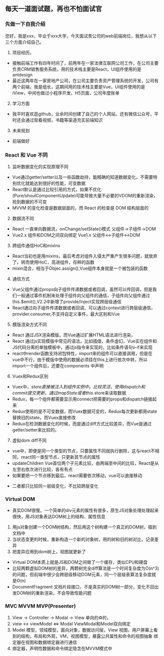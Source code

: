 ## 每天一道面试题，再也不怕面试官

### 先做一下自我介绍
您好，我是xxx，毕业于xxx大学，今天面试贵公司的web前端岗位，我想从以下三个方面介绍自己。

1. 项目经历。
  - 接触前端工作有四年时间了，前两年在一家法律互联网公司工作，在公司主要负责CRM销售服务系统，用的技术栈主要是React，UI组件使用的是antdesign
  - 最近这两年在一家房地产公司，在公司主要负责资产管理系统的开发，公司有两个前端，我是组长，这期间用的技术栈主要是Vue，UI组件使用的是iView，中间也做过小程序开发，H5页面，公司年度账单

2. 学习方面
  - 我平时喜欢逛github，业余时间创建了自己的个人网站，还有微信公众号，平时还会通过观看视频，书籍等渠道充实前端知识

3. 未来规划
  - 前端做好

### React 和 Vue 不同
1. 监听数据变化的实现原理不同
  - Vue通过getter/setter以及一些函数劫持，能精确的知道数据变化，不需要特别优化就能达到很好的性能，可变数据
  - React默认是通过比较引用的方式，如果不优化(Pure/shoulComponentUpdate)可能导致大量不必要的VDOM的重新渲染，抢到数据的不可变
  - MVVM 的变化检查是数据层面的，而 React 的检查是 DOM 结构层面的
2. 数据流不同
  - React 一直单向数据流，onChange/setState()模式 父组件->子组件->DOM
  - Vue2.x 组件和DOM之间双向绑定 Vue1.x 父组件<->子组件<->DOM
3. 跨组件通信HoC和mixins
  - React当初也是用mixins，最后考虑对组件入侵太严重产生很多问题，就放弃了，转而使用HoC，高进组件，存粹的函数
  - mixin混合，相当于Objec.assign(),Vue组件本身就是一个被包装的函数
4. 通信方式
  - Vue父组件通过props向子组件传递数据或者回调，虽然可以传回调，但是我们一般通过事件机制来处理子组件向父组件的通信，子组件向父组件通过this.$emit(),V2.2中新增了provide/inject实现跨层级通信
  - React通过向子组件传递数据或者回调，可以通过context进行跨层级通信，provider.consumer,不支持自定义事件，最大区别和Vue
5. 模版渲染方式不同
  - React 通过JSX渲染模版，而Vue通过扩展HTML语法进行渲染，
  - React 通过js实现模版中常见的语法，比如插值，条件虚幻，Vue实在组件和JS代码分离的单独模板中，通过js指令来实现的，比如条件语句v-if来实现
  - react中render函数支持闭包特性，import来的组件可以直接调用，但是在vue中不行，由于模版中使用的数据必须挂在this上进行依次中转，所以import一个组件后，还要在components 中声明
6. Vuex和Redux区别
  - Vuex中，$store直接被注入到组件实例中，比较灵活，使用dispatch和commit提交更新，通过mapState或者this.$store来读取数据
  - Redux，每一个组件都需要显示用connect把需要的props和dispatch链接起来
  - Redux使用的是不可变数据，而Vuex数据可变的，Redux每次更新都用state替换旧的state，而Vuex直接修改
  - Redux在检测数据变化的时候，而是通过diff方式比较差异，而Vue是通过getter/setter来比较的。
7. 虚拟dom diff不同
  - vue中，即便是同一个类型的节点，只要属性不同就执行删除，这与react不相同，react同一类型节点，只更新其节点的属性
  - updateChildren Vue首位两个子元素比较，由两端至中间的比较，React是从左至右依次进行比较，各有有点
  - 如果要把一个节点移到最后，react需要依次移动，vue可以直接移动
  * 二者都只比较同一层级变化，不比较跨层变化

### Virtual DOM
* 真实DOM很慢，一个简单的div元素的属性有很多，原生JS对象处理处理起来很快，用JS对象表达DOM树上的结构、属性信息
1. 用js对象创建一个DOM树结构，然后用这个树构建一个真正的DOM树，插到文档中
2. 当状态变更的时候，重新构造一个新的对象树，用的树和旧的树对比，记录差异
3. 把差异应用到dom树上，视图就更新了
* Virtual DOM本质上就是JS和DOM之间做了一个缓存，类似CPU和硬盘
* 比较两颗虚拟DOM树的差异，两颗树完全diff算法是一个时间复杂度为O(n^3)的问题，但前端中很少会跨层级移动DOM元素，同一个层级表算法复杂度就是O(n)
* DocumentFragment 文档片段接口，不是真实的DOM树一部分，变化不回出发DOM树的重新渲染，不会导致性能问题


### MVC MVVM  MVP(Presenter)
1. View -> Controller -> Modal -> View 单向的♻️的，
2. view <-> viewModel <=> Modal ViewModal和Model双向绑定
3. Model 模型，领域模型，面向对象，数据访问层，View 视图，用户屏幕上看到的结构，布局和外观，VM，视图模型，暴露公共属性和命令的视图抽象
绑定器在视图和数据绑定器进行通信
4. 绑定器，声明性数据和命令绑定隐含在MVVM模式中
